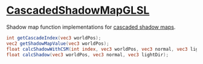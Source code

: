 # [CascadedShadowMapGLSL](CascadedShadowMapGLSL.hpp)

Shadow map function implementations for [cascaded shadow maps](../../shadowMaps/CascadedShadowMap.md).

```glsl
int getCascadeIndex(vec3 worldPos);
vec2 getShadowMapValue(vec3 worldPos);
float calcShadowWithCSM(int index, vec3 worldPos, vec3 normal, vec3 lightDir);
float calcShadow(vec3 worldPos, vec3 normal, vec3 lightDir);
```